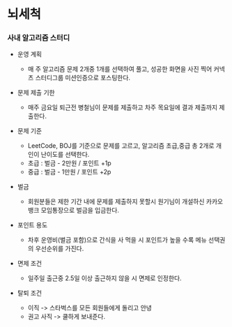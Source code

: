 # 뇌세척


### 사내 알고리즘 스터디

- 운영 계획
  - 매 주 알고리즘 문제 2개중 1개를 선택하여 풀고, 성공한 화면을 사진 찍어 커넥츠 스터디그룹 미션인증으로 포스팅한다.

- 문제 제출 기한
  - 매주 금요일 퇴근전  병철님이 문제를 제출하고 차주 목요일에 결과 제출까지 제출한다.

- 문제 기준
  - LeetCode, BOJ를 기준으로 문제를 고르고, 알고리즘 초급,중급 총 2개로 개인이 난이도를 선택한다.
  - 초급 : 벌금 - 2만원 / 포인트 +1p
  - 중급 : 벌금 - 1만원 / 포인트  +2p

- 벌금
  - 회원분들은 제한 기간 내에 문제를 제출하지 못할시 원기님이 개설하신 카카오 뱅크 모임통장으로 벌금을 입금한다.

- 포인트 용도
  - 차후 운영비(벌금 포함)으로 간식을 사 먹을 시 포인트가 높을 수록 메뉴 선택권의 우선순위를 가진다.

- 면제 조건
  - 일주일 출근중 2.5일 이상 출근하지 않을 시 면제로 인정한다.

- 탈퇴 조건 
  - 이직 -> 스타벅스를 모든 회원들에게 돌리고 안녕
  - 권고 사직 -> 쿨하게 보내준다.
